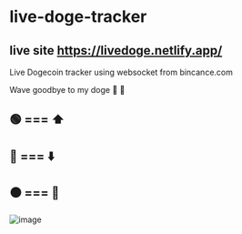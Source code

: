 # live-doge-tracker

## live site https://livedoge.netlify.app/

Live Dogecoin tracker using websocket from bincance.com 

Wave goodbye to my doge 👋 👋

🟢 === ⬆️ 
---
🔴 === ⬇️ 
---
⚫️ === 🤞
---

![image](https://user-images.githubusercontent.com/83312425/120173223-ba363980-c1fb-11eb-9784-9364aededd3e.png)
